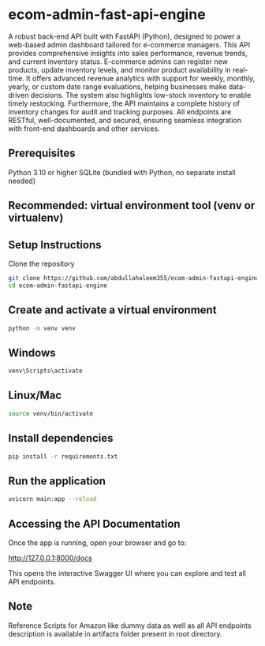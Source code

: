 # ecom-admin-fast-api-engine
A robust back-end API built with FastAPI (Python), designed to power a web-based admin dashboard tailored for e-commerce managers. This API provides comprehensive insights into sales performance, revenue trends, and current inventory status. E-commerce admins can register new products, update inventory levels, and monitor product availability in real-time. It offers advanced revenue analytics with support for weekly, monthly, yearly, or custom date range evaluations, helping businesses make data-driven decisions. The system also highlights low-stock inventory to enable timely restocking. Furthermore, the API maintains a complete history of inventory changes for audit and tracking purposes. All endpoints are RESTful, well-documented, and secured, ensuring seamless integration with front-end dashboards and other services.



## Prerequisites

Python 3.10 or higher
SQLite (bundled with Python, no separate install needed)

## Recommended: virtual environment tool (venv or virtualenv)

## Setup Instructions
Clone the repository

```bash
git clone https://github.com/abdullahaleem355/ecom-admin-fastapi-engine.git
cd ecom-admin-fastapi-engine
```

## Create and activate a virtual environment

```bash
python -m venv venv
```
## Windows
```bash
venv\Scripts\activate
```
## Linux/Mac
```bash
source venv/bin/activate
```
## Install dependencies

```bash
pip install -r requirements.txt
```

## Run the application

```bash
uvicorn main:app --reload
```
## Accessing the API Documentation
Once the app is running, open your browser and go to:

http://127.0.0.1:8000/docs

This opens the interactive Swagger UI where you can explore and test all API endpoints.

## Note
Reference Scripts for Amazon like dummy data as well as all API endpoints description is available in artifacts folder present in root directory.
